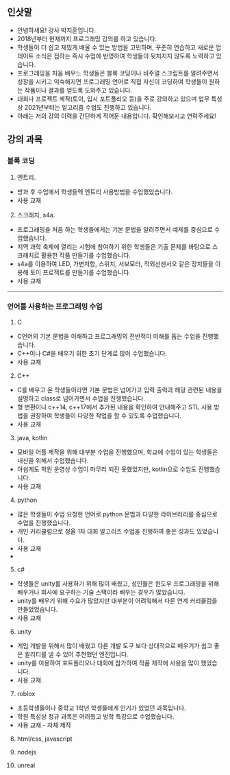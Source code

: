 ## 인삿말
* 안녕하세요! 강사 박지훈입니다.  
* 2018년부터 현재까지 프로그래밍 강의를 하고 있습니다.  
* 학생들이 더 쉽고 재밌게 배울 수 있는 방법을 고민하며, 꾸준히 연습하고 새로운 업데이트 소식은 접하는 즉시 수업에 반영하여 학생들이 뒷처지지 않도록 노력하고 있습니다.  
* 프로그래밍을 처음 배우느 학생들은 블록 코딩이나 비주얼 스크립트를 알려주면서 성장을 시키고 익숙해지면 프로그래밍 언어로 직접 자신이 코딩하여 학생들이 원하는 작품이나 결과를 얻도록 도와주고 있습니다.  
* 대회나 프로젝트 제작(토이, 입시 포트폴리오 등)을 주로 강의하고 있으며 업무 특성상 2021년부터는 알고리즘 수업도 진행하고 있습니다.  
* 아래는 저의 강의 이력을 간단하게 적어둔 내용입니다. 확인해보시고 연락주세요!  

## 강의 과목

### 블록 코딩

1. 엔트리. 
* 방과 후 수업에서 학생들엑 엔트리 사용방법을 수업했었습니다.  
* 사용 교재  


2. 스크래치, s4a. 
* 프로그래밍을 처음 하는 학생들에게는 기본 문법을 알려주면서 예제를 중심으로 수업했습니다.  
* 지역 과학 축제에 열리는 시험에 참여하기 위한 학생들은 기출 문제를 바탕으로 스크래치르 활용한 작품 만들기를 수업했습니다.  
* s4a를 이용하여 LED, 가변저항, 스위치, 서보모터, 적외선센서오 같은 장치들을 이용해 토이 프로젝트를 만들기를 수업했습니다.
* 사용 교재

<hr>

### 언어를 사용하는 프로그래밍 수업  

1. C 
* C언어의 기본 문법을 이해하고 프로그래밍의 전반적이 이해를 돕는 수업을 진행했습니다.  
* C++이나 C#을 배우기 위한 초기 단계로 많이 수업했습니다.  
* 사용 교재

2. C++
* C를 배우고 온 학생들이라면 기본 문법은 넘어가고 입력 출력과 헤덩 관련된 내용을 설명하고 class로 넘어가면서 수업을 진행했습니다.  
* 형 변환이나 c++14, c++17에서 추가된 내용을 확인하여 안내해주고 STL 사용 방법을 권장하여 학생들이 다양한 작업을 할 수 있도록 수업했습니다.  
* 사용 교재

3. java, kotlin
* 모바일 어플 제작을 위해 대부분 수업을 진행했으며, 학교에 수업이 있는 학생들은 내신을 위해서 수업했습니다.  
* 아쉽게도 학원 운영상 수업이 마무리 되진 못했었지만, kotlin으로 수업도 진행했습니다.  
* 사용 교재   

4. python 
* 많은 학생들이 수업 요청한 언어로 python 문법과 다양한 라이브러리를 중심으로 수업을 진행했습니다.  
* 개인 커리큘럼으로 정올 1차 대회 알고리즈 수업을 진행하여 좋은 성과도 있었습니다.  
* 사용 교재 
* 

5. c# 
* 학생들은 unity를 사용하기 위해 많이 배웠고, 성인들은 윈도우 프로그래밍을 위해 배우거나 회사에 요구하는 기술 스택이라 배우는 경우가 많았습니다.  
* unity를 배우기 위해 수요가 많았지만 대부분이 어려워해서 다른 연계 커리큘럼을 만들었었습니다.  
* 사용 교재 

6. unity  
* 게임 개발을 위해서 많이 배웠고 다른 개발 도구 보다 상대적으로 배우기가 쉽고 좋은 퀼리티를 낼 수 있어 추천했던 엔진입니다.  
* unity를 이용하여 포트폴리오나 대회에 참가하여 작품 제작에 사용을 많이 했었습니다.  
* 사용 교재. 

7. roblox  
* 초등학생들이나 중학교 1학년 학생들에게 인기가 있었던 과목입니다.  
* 학원 특성상 정규 과목은 어려웠고 방학 특강으로 수업했습니다.  
* 사용 교재 - 자체 제작


8. html/css, javascript

9. nodejs


12. unreal
